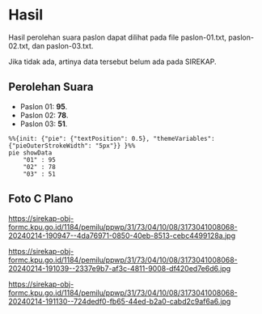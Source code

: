 # Hasil

Hasil perolehan suara paslon dapat dilihat pada file paslon-01.txt, paslon-02.txt, dan paslon-03.txt.

Jika tidak ada, artinya data tersebut belum ada pada SIREKAP.

## Perolehan Suara

 * Paslon 01: **95**.
 * Paslon 02: **78**.
 * Paslon 03: **51**.

```mermaid
%%{init: {"pie": {"textPosition": 0.5}, "themeVariables": {"pieOuterStrokeWidth": "5px"}} }%%
pie showData
    "01" : 95
    "02" : 78
    "03" : 51
```
## Foto C Plano

https://sirekap-obj-formc.kpu.go.id/1184/pemilu/ppwp/31/73/04/10/08/3173041008068-20240214-190947--4da76971-0850-40eb-8513-cebc4499128a.jpg

https://sirekap-obj-formc.kpu.go.id/1184/pemilu/ppwp/31/73/04/10/08/3173041008068-20240214-191039--2337e9b7-af3c-4811-9008-df420ed7e6d6.jpg

https://sirekap-obj-formc.kpu.go.id/1184/pemilu/ppwp/31/73/04/10/08/3173041008068-20240214-191130--724dedf0-fb65-44ed-b2a0-cabd2c9af6a6.jpg

